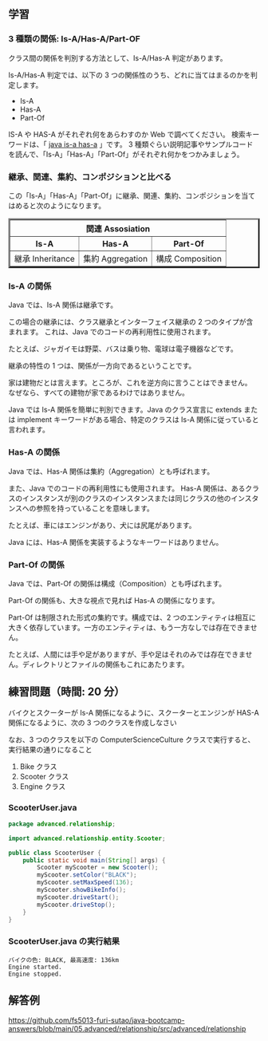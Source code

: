 ## 学習

### 3 種類の関係: Is-A/Has-A/Part-OF

クラス間の関係を判別する方法として、Is-A/Has-A 判定があります。

Is-A/Has-A 判定では、以下の 3 つの関係性のうち、どれに当てはまるのかを判定します。

- Is-A
- Has-A
- Part-Of

IS-A や HAS-A がそれぞれ何をあらわすのか Web で調べてください。
検索キーワードは、「 [java is-a has-a](https://www.google.com/search?q=java+is-a+has-a) 」です。
3 種類ぐらい説明記事やサンプルコードを読んで、「Is-A」「Has-A」「Part-Of」がそれぞれ何かをつかみましょう。

### 継承、関連、集約、コンポジションと比べる

この「Is-A」「Has-A」「Part-Of」に継承、関連、集約、コンポジションを当てはめると次のようになります。

<table border="3">
  <thead>
    <tr>
      <th colspan="3">関連 Assosiation</th>
    </tr>
    <tr>
      <th>Is-A</th>
      <th>Has-A</th>
      <th>Part-Of</th>
    </tr>
  </thead>
  <tbody>
    <tr>
      <td>継承 Inheritance</td>
      <td>集約 Aggregation</td>
      <td>構成 Composition</td>
    </tr>
  </tbody>
</table>

### Is-A の関係

Java では、Is-A 関係は継承です。

この場合の継承には、クラス継承とインターフェイス継承の 2 つのタイプが含まれます。
これは、Java でのコードの再利用性に使用されます。

たとえば、ジャガイモは野菜、バスは乗り物、電球は電子機器などです。

継承の特性の 1 つは、関係が一方向であるということです。

家は建物だとは言えます。ところが、これを逆方向に言うことはできません。
なぜなら、すべての建物が家であるわけではありません。

Java では Is-A 関係を簡単に判別できます。Java のクラス宣言に extends または implement キーワードがある場合、特定のクラスは Is-A 関係に従っていると言われます。

### Has-A の関係

Java では、Has-A 関係は集約（Aggregation）とも呼ばれます。

また、Java でのコードの再利用性にも使用されます。
Has-A 関係は、あるクラスのインスタンスが別のクラスのインスタンスまたは同じクラスの他のインスタンスへの参照を持っていることを意味します。

たとえば、車にはエンジンがあり、犬には尻尾があります。

Java には、Has-A 関係を実装するようなキーワードはありません。

### Part-Of の関係

Java では、Part-Of の関係は構成（Composition）とも呼ばれます。

Part-Of の関係も、大きな視点で見れば Has-A の関係になります。

Part-Of は制限された形式の集約です。構成では、2 つのエンティティは相互に大きく依存しています。一方のエンティティは、もう一方なしでは存在できません。

たとえば、人間には手や足がありますが、手や足はそれのみでは存在できません。ディレクトリとファイルの関係もこれにあたります。

## 練習問題（時間: 20 分）

バイクとスクーターが Is-A 関係になるように、スクーターとエンジンが HAS-A 関係になるように、次の 3 つのクラスを作成しなさい

なお、3 つのクラスを以下の ComputerScienceCulture クラスで実行すると、実行結果の通りになること

1. Bike クラス
2. Scooter クラス
3. Engine クラス

### ScooterUser.java

```java
package advanced.relationship;

import advanced.relationship.entity.Scooter;

public class ScooterUser {
    public static void main(String[] args) {
        Scooter myScooter = new Scooter();
        myScooter.setColor("BLACK");
        myScooter.setMaxSpeed(136);
        myScooter.showBikeInfo();
        myScooter.driveStart();
        myScooter.driveStop();
    }
}
```

### ScooterUser.java の実行結果

```console
バイクの色: BLACK, 最高速度: 136km
Engine started.
Engine stopped.
```

## 解答例

https://github.com/fs5013-furi-sutao/java-bootcamp-answers/blob/main/05.advanced/relationship/src/advanced/relationship
